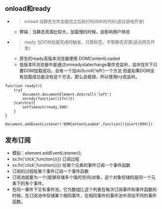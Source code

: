 ## onload和ready
- >onload 当静态文件加载完之后执行时间中的代码(适合游戏开发)
   - 弊端：当静态资源比较大，加载慢的时候，会影响用户体验
- >ready  当DOM加载完成时触发，只管标签，不管静态资源(适合网页开发)
   - 原生的ready高版本浏览器使用   DOMContentLoaded
   - 低版本IE浏览器中是通过onreadystatechange事件去监听，监听在IE下只要DOM加载成功，会有一个加doScroll('left')一个方法
   但是如果DOM没有加载成功是没有这个方法，那么会报错，所以使用try去监听。
```
function ready(){
    try{
        document.documentElement.doScroll('left')
        onredy(function(){fn()})
    }catch(e){
        setTimeout(ready,500)
    }
}
```
```
document.addEventListener('DOMContentLoaded',function(){alert(999)})
```
## 发布订阅
-  模拟：element.addEventListener();
-  xx.fn('click',function(){})  订阅过程
-  xx.fn('click',function(){})  给某个元素的事件订阅一个事件函数
-  订阅的过程给某个事件订阅一个事件函数
- 订阅池就要为一个(能够存储多个值的空间)对象，这个对象存储的是同一个元素下的多个事件。
- 在同一事件下又有事件池，它为数组[],这个列表在每次订阅事件和事件函数的时候，在订阅池中存储某个相同事件，在相同事件的事件池中添加不同的事件函数。
